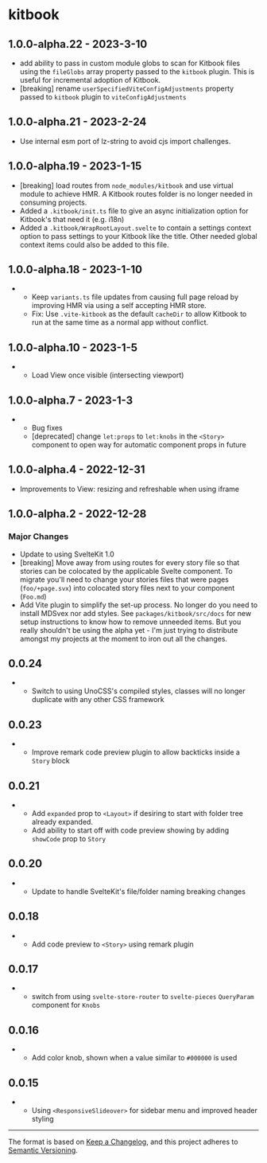 # kitbook

## 1.0.0-alpha.22 - 2023-3-10

- add ability to pass in custom module globs to scan for Kitbook files using the `fileGlobs` array property passed to the `kitbook` plugin. This is useful for incremental adoption of Kitbook.
- [breaking] rename `userSpecifiedViteConfigAdjustments` property passed to `kitbook` plugin to `viteConfigAdjustments`

## 1.0.0-alpha.21 - 2023-2-24

- Use internal esm port of lz-string to avoid cjs import challenges.

## 1.0.0-alpha.19 - 2023-1-15

- [breaking] load routes from `node_modules/kitbook` and use virtual module to achieve HMR. A Kitbook routes folder is no longer needed in consuming projects.
- Added a `.kitbook/init.ts` file to give an async initialization option for Kitbook's that need it (e.g. i18n)
- Added a `.kitbook/WrapRootLayout.svelte` to contain a settings context option to pass settings to your Kitbook like the title. Other needed global context items could also be added to this file.

## 1.0.0-alpha.18 - 2023-1-10

- - Keep `variants.ts` file updates from causing full page reload by improving HMR via using a self accepting HMR store.
  - Fix: Use `.vite-kitbook` as the default `cacheDir` to allow Kitbook to run at the same time as a normal app without conflict.

## 1.0.0-alpha.10 - 2023-1-5

- - Load View once visible (intersecting viewport)

## 1.0.0-alpha.7 - 2023-1-3

- - Bug fixes
  - [deprecated] change `let:props` to `let:knobs` in the `<Story>` component to open way for automatic component props in future

## 1.0.0-alpha.4 - 2022-12-31

- Improvements to View: resizing and refreshable when using iframe

## 1.0.0-alpha.2 - 2022-12-28

### Major Changes

- Update to using SvelteKit 1.0
- [breaking] Move away from using routes for every story file so that stories can be colocated by the applicable Svelte component. To migrate you'll need to change your stories files that were pages (`foo/+page.svx`) into colocated story files next to your component (`Foo.md`)
- Add Vite plugin to simplify the set-up process. No longer do you need to install MDSvex nor add styles. See `packages/kitbook/src/docs` for new setup instructions to know how to remove unneeded items. But you really shouldn't be using the alpha yet - I'm just trying to distribute amongst my projects at the moment to iron out all the changes.

## 0.0.24

- - Switch to using UnoCSS's compiled styles, classes will no longer duplicate with any other CSS framework

## 0.0.23

- - Improve remark code preview plugin to allow backticks inside a `Story` block
 
## 0.0.21

- - Add `expanded` prop to `<Layout>` if desiring to start with folder tree already expanded.
  - Add ability to start off with code preview showing by adding `showCode` prop to `Story` 

## 0.0.20

- - Update to handle SvelteKit's file/folder naming breaking changes

## 0.0.18

- - Add code preview to `<Story>` using remark plugin

## 0.0.17

- - switch from using `svelte-store-router` to `svelte-pieces` `QueryParam` component for `Knobs`

## 0.0.16

- - Add color knob, shown when a value similar to `#000000` is used

## 0.0.15

- - Using `<ResponsiveSlideover>` for sidebar menu and improved header styling


---

The format is based on [Keep a Changelog](https://keepachangelog.com/en/1.0.0/),
and this project adheres to [Semantic Versioning](https://semver.org/spec/v2.0.0.html).
